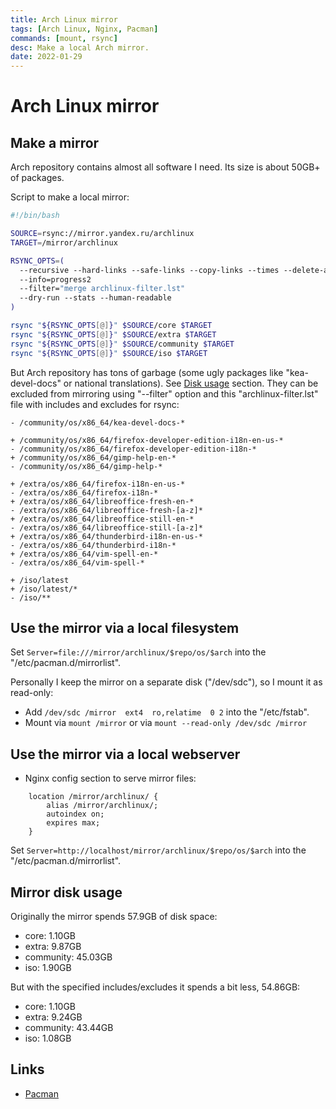 ```yaml
---
title: Arch Linux mirror
tags: [Arch Linux, Nginx, Pacman]
commands: [mount, rsync]
desc: Make a local Arch mirror.
date: 2022-01-29
---
```


# Arch Linux mirror

## Make a mirror

Arch repository contains almost all software I need. Its size is about 50GB+ of packages.

Script to make a local mirror:

```bash
#!/bin/bash

SOURCE=rsync://mirror.yandex.ru/archlinux
TARGET=/mirror/archlinux

RSYNC_OPTS=(
  --recursive --hard-links --safe-links --copy-links --times --delete-after --delay-updates
  --info=progress2
  --filter="merge archlinux-filter.lst"
  --dry-run --stats --human-readable
)

rsync "${RSYNC_OPTS[@]}" $SOURCE/core $TARGET
rsync "${RSYNC_OPTS[@]}" $SOURCE/extra $TARGET
rsync "${RSYNC_OPTS[@]}" $SOURCE/community $TARGET
rsync "${RSYNC_OPTS[@]}" $SOURCE/iso $TARGET
```

But Arch repository has tons of garbage (some ugly packages like "kea-devel-docs" or national
translations). See [Disk usage](#mirror-disk-usage) section. They can be excluded from mirroring
using "--filter" option and this "archlinux-filter.lst" file with includes and excludes for rsync:

```text
- /community/os/x86_64/kea-devel-docs-*

+ /community/os/x86_64/firefox-developer-edition-i18n-en-us-*
- /community/os/x86_64/firefox-developer-edition-i18n-*
+ /community/os/x86_64/gimp-help-en-*
- /community/os/x86_64/gimp-help-*

+ /extra/os/x86_64/firefox-i18n-en-us-*
- /extra/os/x86_64/firefox-i18n-*
+ /extra/os/x86_64/libreoffice-fresh-en-*
- /extra/os/x86_64/libreoffice-fresh-[a-z]*
+ /extra/os/x86_64/libreoffice-still-en-*
- /extra/os/x86_64/libreoffice-still-[a-z]*
+ /extra/os/x86_64/thunderbird-i18n-en-us-*
- /extra/os/x86_64/thunderbird-i18n-*
+ /extra/os/x86_64/vim-spell-en-*
- /extra/os/x86_64/vim-spell-*

+ /iso/latest
+ /iso/latest/*
- /iso/**
```

## Use the mirror via a local filesystem

Set `Server=file:///mirror/archlinux/$repo/os/$arch` into the "/etc/pacman.d/mirrorlist".

Personally I keep the mirror on a separate disk ("/dev/sdc"), so I mount it as read-only:

- Add `/dev/sdc /mirror  ext4  ro,relatime  0 2` into the "/etc/fstab".
- Mount via `mount /mirror` or via `mount --read-only /dev/sdc /mirror`

## Use the mirror via a local webserver

- Nginx config section to serve mirror files:

```text
    location /mirror/archlinux/ {
        alias /mirror/archlinux/;
        autoindex on;
        expires max;
    }
```

Set `Server=http://localhost/mirror/archlinux/$repo/os/$arch` into the "/etc/pacman.d/mirrorlist".

## Mirror disk usage

Originally the mirror spends 57.9GB of disk space:

- core: 1.10GB
- extra: 9.87GB
- community: 45.03GB
- iso: 1.90GB

But with the specified includes/excludes it spends a bit less, 54.86GB:

- core: 1.10GB
- extra: 9.24GB
- community: 43.44GB
- iso: 1.08GB

## Links

- [Pacman](/pacman)
